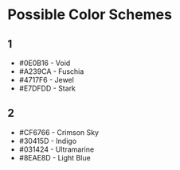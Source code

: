 # Possible Color Schemes
## 1
- #0E0B16 - Void
- #A239CA - Fuschia
- #4717F6 - Jewel
- #E7DFDD - Stark

## 2 
- #CF6766 - Crimson Sky
- #30415D - Indigo
- #031424 - Ultramarine
- #8EAE8D - Light Blue

